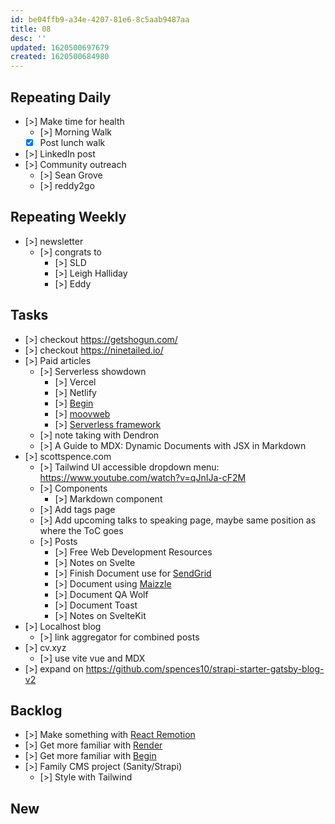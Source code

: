 ```yaml
---
id: be04ffb9-a34e-4207-81e6-8c5aab9487aa
title: 08
desc: ''
updated: 1620500697679
created: 1620500684980
---
```


## Repeating Daily

- [>] Make time for health
  - [>] Morning Walk
  - [x] Post lunch walk
- [>] LinkedIn post
- [>] Community outreach
  - [>] Sean Grove
  - [>] reddy2go

## Repeating Weekly

- [>] newsletter
  - [>] congrats to
    - [>] SLD
    - [>] Leigh Halliday
    - [>] Eddy

## Tasks

- [>] checkout https://getshogun.com/
- [>] checkout https://ninetailed.io/
- [>] Paid articles
  - [>] Serverless showdown
    - [>] Vercel
    - [>] Netlify
    - [>] [Begin]
    - [>] [moovweb]
    - [>] [Serverless framework]
  - [>] note taking with Dendron
  - [>] A Guide to MDX: Dynamic Documents with JSX in Markdown
- [>] scottspence.com
  - [>] Tailwind UI accessible dropdown menu:
    https://www.youtube.com/watch?v=qJnIJa-cF2M
  - [>] Components
    - [>] Markdown component
  - [>] Add tags page
  - [>] Add upcoming talks to speaking page, maybe same position as
    where the ToC goes
  - [>] Posts
    - [>] Free Web Development Resources
    - [>] Notes on Svelte
    - [>] Finish Document use for [SendGrid]
    - [>] Document using [Maizzle]
    - [>] Document QA Wolf
    - [>] Document Toast
    - [>] Notes on SvelteKit
- [>] Localhost blog
  - [>] link aggregator for combined posts
- [>] cv.xyz
  - [>] use vite vue and MDX
- [>] expand on
  https://github.com/spences10/strapi-starter-gatsby-blog-v2

## Backlog

- [>] Make something with [React Remotion]
- [>] Get more familiar with [Render]
- [>] Get more familiar with [Begin]
- [>] Family CMS project (Sanity/Strapi)
  - [>] Style with Tailwind

## New

<!-- Links -->

[react remotion]:
  https://twitter.com/JNYBGR/status/1358824089960542208
[maizzle]: https://maizzle.com/
[sendgrid]: https://app.sendgrid.com
[render]: https://render.com/
[begin]: https://begin.com/
[invoice sitepoint]: https://www.sitepoint.com/write-for-us/
[moovweb]: https://www.moovweb.com/
[serverless framework]: https://www.serverless.com/
